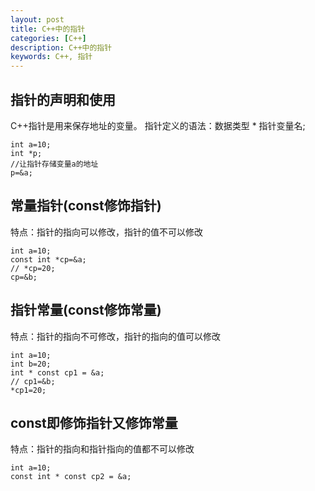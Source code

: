 ```yaml
---
layout: post
title: C++中的指针
categories: [C++]
description: C++中的指针
keywords: C++, 指针
---
```


## 指针的声明和使用
C++指针是用来保存地址的变量。
指针定义的语法：数据类型 * 指针变量名;
```
int a=10;
int *p;
//让指针存储变量a的地址
p=&a;
```

## 常量指针(const修饰指针)

特点：指针的指向可以修改，指针的值不可以修改
```
int a=10;
const int *cp=&a;
// *cp=20; 
cp=&b;
```

## 指针常量(const修饰常量)

特点：指针的指向不可修改，指针的指向的值可以修改
```
int a=10;
int b=20;
int * const cp1 = &a;
// cp1=&b;
*cp1=20;
```

## const即修饰指针又修饰常量

特点：指针的指向和指针指向的值都不可以修改
```
int a=10;
const int * const cp2 = &a;
```